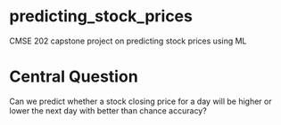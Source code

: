 # predicting_stock_prices
CMSE 202 capstone project on predicting stock prices using ML

# Central Question
Can we predict whether a stock closing price for a day will be higher or lower the next day with better than chance accuracy?
